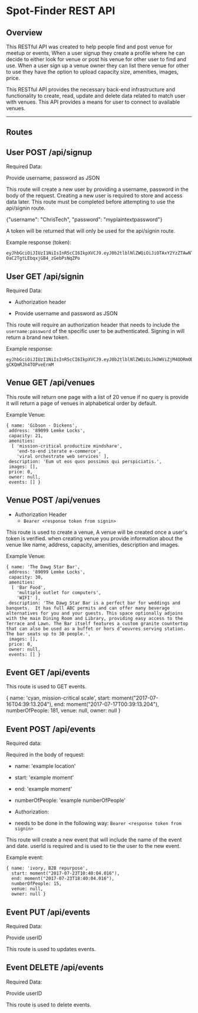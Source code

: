 # Spot-Finder REST API

## Overview
This RESTful API was created to help people find and post venue for meetup or events, When a user signup they create a profile where he can decide to either look for venue or post his venue for other user to find and use. When a user sign up a venue owner they can list there venue for other to use they have the option to upload capacity size, amenities, images, price.

This RESTful API provides the necessary back-end infrastructure and functionality to create, read, update and delete data related to match user with venues. This API provides a means for user to connect to available venues.

****
## Routes

## User POST /api/signup

Required Data:

Provide username, password as JSON

This route will create a new user by providing a username, password in the body of the request. Creating a new user is required to store and access data later. This route must be completed before attempting to use the api/signin route.

{"username": "ChrisTech", "password": "myplaintextpassword"}

A token will be returned that will only be used for the api/signin route.

Example response (token):
```
eyJhbGciOiJIUzI1NiIsInR5cCI6IkpXVCJ9.eyJ0b2tlblNlZWQiOiJiOTAxY2YzZTAwNTE2Y2I0Mzg3Y2E3NGQwMGY5NWJjZjE4ZDQ0NzAyOTc4NmI2ZjVlYzE2ZWNiZmU3NmY2NmZmIiwiaWF0IjoxNDk5OTcwNzU4fQ.uATRkaPntQVETY-OaC2TgtLEbqxjGB4_zGebPsNqZPo
```


## User GET /api/signin

Required Data:

  * Authorization header

  * Provide username and password as JSON

This route will require an authorization header that needs to include the `username:password` of the specific user to be authenticated. Signing in will return a brand new token.

Example response:
```
eyJhbGciOiJIUzI1NiIsInR5cCI6IkpXVCJ9.eyJ0b2tlblNlZWQiOiJkOWViZjM4ODRmODFkNjg4NWMxZTljNjhkYWYwOTI3NmYxMzhhODcxZjZkZmM3NzIyOTc3MTdmNmJkNjFlYzQ2IiwiaWF0IjoxNDk5OTcyODg2fQ.HlPWON2qo8jzjYqt5cGBpwDr-gCKQmRJh4TOPveErmM
```
## Venue GET /api/venues

This route will return one page  with a list of 20 venue if no query is provide it will return a page of venues in alphabetical order by default.

Example Venue:

```
{ name: 'Gibson - Dickens',
 address: '89099 Lemke Locks',
 capacity: 21,
 amenities:
  [ 'mission-critical productize mindshare',
    'end-to-end iterate e-commerce',
    'viral orchestrate web services' ],
 description: 'Eum ut eos quos possimus qui perspiciatis.',
 images: [],
 price: 0,
 owner: null,
 events: [] }

```


## Venue POST /api/venues

* Authorization Header
  * `Bearer <response token from signin>`

This route is used to create a venue, A venue will be created  once a user's token is verified. when creating venue you provide information about the venue like name, address, capacity, amenities, description and images.

Example Venue:

```
{ name: 'The Dawg Star Bar',
 address: '89099 Lemke Locks',
 capacity: 30,
 amenities:
  [ 'Bar Food',
    'multiple outlet for computers',
    'WIFI' ],
 description: 'The Dawg Star Bar is a perfect bar for weddings and banquets.  It has full ABC permits and can offer many beverage alternatives for you and your guests. This space optionally adjoins with the main Dining Room and Library, providing easy access to the Terrace and Lawn. The Bar itself features a custom granite countertop that can also be used as a buffet or hors d’oeuvres serving station.  The bar seats up to 30 people.',
 images: [],
 price: 0,
 owner: null,
 events: [] }
```

## Event GET /api/events


This route is used to GET events.  

{ name: 'cyan, mission-critical scale',
  start: moment("2017-07-16T04:39:13.204"),
  end: moment("2017-07-17T00:39:13.204"),
  numberOfPeople: 181,
  venue: null,
  owner: null }

## Event POST /api/events
Required data:

Required in the body of request:

* name: 'example location'
* start: 'example moment'
* end: 'example moment'
* numberOfPeople: 'example numberOfPeople'

* Authorization:

* needs to be done in the following way: `Bearer <response token from signin>`

This route will create a new event that will include the name of the event and date. userId is required and is used to tie the user to the new event.

Example event:
```
{ name: 'ivory, B2B repurpose',
  start: moment("2017-07-23T10:40:04.016"),
  end: moment("2017-07-23T18:40:04.016"),
  numberOfPeople: 15,
  venue: null,
  owner: null }
```

## Event PUT /api/events

Required Data:

Provide userID

This route is used to updates events.  

## Event DELETE /api/events

Required Data:

Provide userID

This route is used to delete events.
